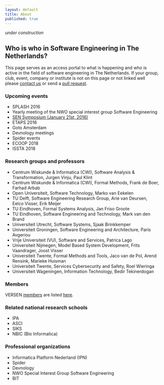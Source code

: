 ```yaml
---
layout: default
title: About
published: true
---
```


_under construction_

## Who is who in Software Engineering in The Netherlands?

This page serves as an access portal to what is happening and who is active in the field of software engineering in The Netherlands. If your group, club, event, company or institute is not on this page or not linked well please [contact us](../contact) or send a [pull request](http://www.versen.nl/contact/pullrequest.html).

### Upcoming events

* SPLASH 2016
* Yearly meeting of the NWO special interest group Software Engineering
* [SEN Symposium (January 21st, 2016)](http://www.sen-symposium.nl)
* ETAPS 2016
* Goto Amsterdam
* Devnology meetings
* Spider events
* ECOOP 2018
* ISSTA 2018

### Research groups and professors

* Centrum Wiskunde & Informatica (CWI), Software Analysis & Transformation, Jurgen Vinju, Paul Klint
* Centrum Wiskunde & Informatica (CWI), Formal Methods, Frank de Boer, Farhad Arbab
* Open Universiteit, Software Technology, Marko van Eekelen
* TU Delft, Software Engineering Research Group, Arie van Deursen, Eelco Visser, Erik Meijer
* TU Eindhoven, Formal Systems Analysis, Jan Friso Groote
* TU Eindhoven, Software Engineering and Technology, Mark van den Brand
* Universiteit Utrecht, Software Systems, Sjaak Brinkkemper 
* Universiteit Groningen, Software Engineering and Architecture, Paris Avgeriou
* Vrije Universiteit (VU), Software and Services, Patrica Lago
* Universiteit Nijmegen, Model Based System Development, Frits Vaandrager, Joost Visser
* Universiteit Twente, Formal Methods and Tools, Jaco van de Pol, Arend Rensink, Marieke Huisman
* Universiteit Twente, Services Cybersecurity and Safety, Roel Wieringa
* Universiteit Wageningen, Information Technology, Bedir Tekinerdogan

### Members

VERSEN [members](members.html) are listed [here](members.html).

### Related national research schools

* IPA
* ASCI
* SIKS
* NBIC (Bio Informatica)

### Professional organizations

* Informatica Platform Nederland (IPN)
* Spider
* Devnology
* NWO Special Interest Group Software Engineering
* BIT

<!--
### Education

* Master schools
   * Universiteit van Amsterdam - Master Software Engineering
   * TU delft
   * Vrije Universiteit
   * Universiteit Utrecht
* Bachelor schools
   * Hogeschool van Amsterdam -
   * Fonteys Eindhoven - 
   * Hogeschool Zuid

### Software products & services industry

* Software Improvement Group
* AFAS
* PinkRoccade
* CapGemini
* Ordina
* IBM Nederland
* M-Industries
* Chess-IT
* NSPYRE
* Lost boyz
* Logica
* InfoSupport
* Tiobe
* Vtech
* Finalist
* KPMG

### Notable in-house software producers

* ING Nederland
* ABN-AMRO
* ASML
* Philips Healthcare
* Bol.com
* Philips Lighting
* AimValley
* Booking.com
* NXP
* Shell
* Schiphol
* ProRail
* Port of Rotterdam
* Defensie
* Politie Nederland
* Rijkswaterstaat 
* Belastingdienst
* PWC


### Software related press

* Bits & Chips
* Automateringsgids
* Kennis van NU

### Past conferences in The Netherlands

* ICSME 2013
* SCAM 2013
* Scratch2015
* GOTOAms
* Scaladays 2015
* Bits&Chips Software 2015
* Turing Exhibition

-->
